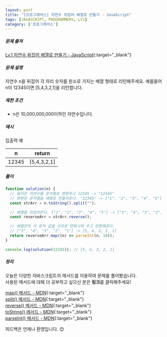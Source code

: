 ```yaml
---
layout: post
title: "[프로그래머스] 자연수 뒤집어 배열로 만들기 - JavaScript"
tags: [JAVASCRIPT, PROGRAMMERS, LV1]
category: ['프로그래머스']
---
```


##### 문제 출처

[Lv.1 자연수 뒤집어 배열로 만들기 - JavaScript](https://programmers.co.kr/learn/courses/30/lessons/12932?language=javascript){:target="\_blank"}

##### 문제 설명

자연수 n을 뒤집어 각 자리 숫자를 원소로 가지는 배열 형태로 리턴해주세요. 예를들어 n이 12345이면 [5,4,3,2,1]을 리턴합니다.

##### 제한 조건

- n은 10,000,000,000이하인 자연수입니다.

##### 예시

입출력 예

| n     | return      |
| ----- | ----------- |
| 12345 | [5,4,3,2,1] |

##### 풀이

```javascript
function solution(n) {
  // 들어온 자연수를 문자열로 변환하고 12345 -> "12345"
  // 변환된 문자열을 배열로 만들어준다. "12345" -> ["1", "2", "3", "4", "5"]
  const strArr = n.toString().split("");

  // 배열을 뒤집어준다. ["1", "2", "3", "4", "5"] -> ["5", "4", "3", "2", "1"]
  const reverseArr = strArr.reverse();

  // 배열안의 각 문자 값을 숫자로 변형시켜 주고 반환해준다.
  // ["5", "4", "3", "2", "1"] -> [5, 4, 3, 2, 1]
  return reverseArr.map((n) => parseInt(n, 10));
}

console.log(solution(12345)); // [5, 4, 3, 2, 1]
```

##### 정리

오늘은 다양한 자바스크립트의 메서드를 이용하여 문제를 풀어봤습니다.<br />
사용된 메서드에 대해 더 공부하고 싶으신 분은 **링크**를 클릭해주세요!

[map() 메서드 - MDN](https://developer.mozilla.org/ko/docs/Web/JavaScript/Reference/Global_Objects/Array/map){:target="\_blank"}<br />
[split() 메서드 - MDN](https://developer.mozilla.org/ko/docs/Web/JavaScript/Reference/Global_Objects/String/split){:target="\_blank"}<br />
[reverse() 메서드 - MDN](https://developer.mozilla.org/ko/docs/Web/JavaScript/Reference/Global_Objects/Array/reverse){:target="\_blank"}<br />
[toString() 메서드 - MDN](https://developer.mozilla.org/ko/docs/Web/JavaScript/Reference/Global_Objects/Number/toString){:target="\_blank"}<br />
[parseInt() 메서드 - MDN](https://developer.mozilla.org/ko/docs/Web/JavaScript/Reference/Global_Objects/parseInt){:target="\_blank"}

피드백은 언제나 환영입니다. 😊
